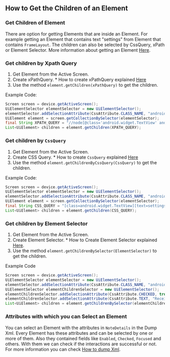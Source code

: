 ## How to Get the Children of an Element ##

### Get Children of Element ###

There are option for getting Elements that are inside an Element. For example getting an Element that contains text "settings" from Element that contains `FrameLayout`. The children can also be selected by CssQuery, xPath or Element Selector. More information about getting an Element [Here](get-element.md).

### Get children by Xpath Query ###

   1. Get Element from the Active Screen.
   2. Create xPathQuery.
     * How to create xPathQuery explained [Here](create-xpath-and-cssquery.md)
   3. Use the method `element.getChildren(xPathQuery)` to get the children.

Example Code:

```java
Screen screen = device.getActiveScreen();
UiElementSelector elementSelector = new UiElementSelector();
elementSelector.addSelectionAttribute(CssAttribute.CLASS_NAME, "android.widget.FrameLayout");
UiElement element = screen.getCollectionBySelector(elementSelector);
final String XPATH_QUERY = "//node[@class='android.widget.TextView' and @text='settings']";
List<UiElement> children = element.getChildren(XPATH_QUERY);
```

### Get children by `CssQuery` ###

   1. Get Element from the Active Screen.
   2. Create CSS Query.
     * How to create `CssQuery` explained [Here](create-xpath-and-cssquery.md)
   3. Use the method `element.getChildrenByCssQuery(CssQuery)` to get the children.

Example Code:

```java
Screen screen = device.getActiveScreen();
UiElementSelector elementSelector = new UiElementSelector();
elementSelector.addSelectionAttribute(CssAttribute.CLASS_NAME, "android.widget.FrameLayout");
UiElement element = screen.getCollectionBySelector(elementSelector);
final String CSS_QUERY = "[class=android.widget.TextView][text=settings]";
List<UiElement> children = element.getChildren(CSS_QUERY);
```

### Get children by Element Selector

   1. Get Element from the Active Screen.
   2. Create Element Selector.
     * How to Create Element Selector explained [Here]().
   3. Use the method `element.getChildrenBySelector(ElementSelector)` to get the children.

Example Code

```java
Screen screen = device.getActiveScreen();
UiElementSelector elementSelector = new UiElementSelector();
elementSelector.addSelectionAttribute(CssAttribute.CLASS_NAME, "android.widget.FrameLayout");
UiElementSelector elementChildrenSelector = new UiElementSelector();
elementChildrenSelector.addSelectionAttribute(CssAttribute.CHECKED, true);
elementChildrenSelector.addSelectionAttribute(CssAttribute.TEXT, "Receive notification");
List<UiElement> children = element.getChildrenBySelector(elementChildrenSelector);
```

### Attributes with which you can Select an Element

You can select an Element with the attributes in `NoteDetails` in the Dump Xml. Every Element has these attributes and can be selected by one or more of them. Also they contained fields like `Enabled`, `Checked`, `Focused` and others. With them we can check if the interactions are successful or not.  For more information you can check [How to dump Xml](xml-dump.md).
